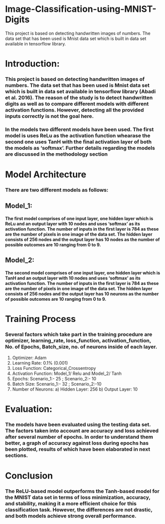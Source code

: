 # Image-Classification-using-MNIST-Digits
This project is based on detecting handwritten images of numbers. The data set that has been used is Mnist data set which is built in data set available in tensorflow library.
# Introduction: 
### This project is based on detecting handwritten images of numbers. The data set that has been used is Mnist data set which is built in data set available in tensorflow library (Abadi et al. 2016). The reason of the study is to detect handwritten digits as well as to compare different models with different activation functions. However, detecting all the provided inputs correctly is not the goal here.
### In the models two different models have been used. The first model is uses ReLu as the activation function whearase the second one uses TanH with the final activation layer of both the models as ‘softmax’. Further details regarding the models are discussed in the methodology section
# Model Architecture
### There are two different models as follows:
## Model_1:
#### The first model comprises of one input layer, one hidden layer which is ReLu and an output layer with 10 nodes and uses ‘softmax’ as its activation function. The number of inputs in the first layer is 784 as these are the number of pixels in one image of the data set. The hidden layer consists of 256 nodes and the output layer has 10 nodes as the number of possible outcomes are 10 ranging from 0 to 9.
## Model_2:
#### The second model comprises of one input layer, one hidden layer which is TanH and an output layer with 10 nodes and uses ‘softmax’ as its activation function. The number of inputs in the first layer is 784 as these are the number of pixels in one image of the data set. The hidden layer consists of 256 nodes and the output layer has 10 neurons as the number of possible outcomes are 10 ranging from 0 to 9. 
# Training Process
### Several factors which take part in the training procedure are optimizer, learning_rate, loss_function, activation_function, No. of Epochs, Batch_size, no. of neurons inside of each layer. 
1.	Optimizer: 	Adam
2.	Learning Rate:	 0.1% (0.001)
3.	Loss Function:	 Categorical_Crossentropy
4.	Activation Function: Model_1/ Relu and Model_2/ Tanh
5.	Epochs: 	Scenario_1:- 25 ; Scenario_2:- 10
6.	Batch Size: 	Scenario_1:- 32 ; Scenario_2:-10
7.	Number of Neurons: 
a)	Hidden Layer: 	256
b)	Output Layer: 	10
# Evaluation:
### The models have been evaluated using the testing data set. The factors taken into account are accuracy and loss achieved after several number of epochs. In order to understand them better, a graph of accuracy against loss during epochs has been plotted, results of which have been elaborated in next sections.
# Conclusion
### The ReLU-based model outperforms the Tanh-based model for the MNIST data set in terms of loss minimization, accuracy, and stability, making it a more efficient choice for this classification task. However, the differences are not drastic, and both models achieve strong overall performance.
